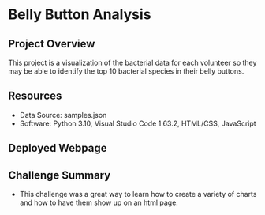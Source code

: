 # Belly Button Analysis

## Project Overview
This project is a visualization of the bacterial data for each volunteer so they may be able to identify the top 10 bacterial species in their belly
buttons.

## Resources
- Data Source: samples.json
- Software: Python 3.10, Visual Studio Code 1.63.2, HTML/CSS, JavaScript

## Deployed Webpage


## Challenge Summary
- This challenge was a great way to learn how to create a variety of charts and how to have them show up on an html page.
